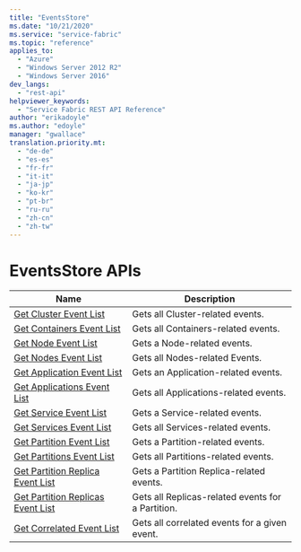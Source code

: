 ```yaml
---
title: "EventsStore"
ms.date: "10/21/2020"
ms.service: "service-fabric"
ms.topic: "reference"
applies_to: 
  - "Azure"
  - "Windows Server 2012 R2"
  - "Windows Server 2016"
dev_langs: 
  - "rest-api"
helpviewer_keywords: 
  - "Service Fabric REST API Reference"
author: "erikadoyle"
ms.author: "edoyle"
manager: "gwallace"
translation.priority.mt: 
  - "de-de"
  - "es-es"
  - "fr-fr"
  - "it-it"
  - "ja-jp"
  - "ko-kr"
  - "pt-br"
  - "ru-ru"
  - "zh-cn"
  - "zh-tw"
---
```

# EventsStore APIs

| Name | Description |
| --- | --- |
| [Get Cluster Event List](sfclient-v72-api-getclustereventlist.md) | Gets all Cluster-related events.<br/> |
| [Get Containers Event List](sfclient-v72-api-getcontainerseventlist.md) | Gets all Containers-related events.<br/> |
| [Get Node Event List](sfclient-v72-api-getnodeeventlist.md) | Gets a Node-related events.<br/> |
| [Get Nodes Event List](sfclient-v72-api-getnodeseventlist.md) | Gets all Nodes-related Events.<br/> |
| [Get Application Event List](sfclient-v72-api-getapplicationeventlist.md) | Gets an Application-related events.<br/> |
| [Get Applications Event List](sfclient-v72-api-getapplicationseventlist.md) | Gets all Applications-related events.<br/> |
| [Get Service Event List](sfclient-v72-api-getserviceeventlist.md) | Gets a Service-related events.<br/> |
| [Get Services Event List](sfclient-v72-api-getserviceseventlist.md) | Gets all Services-related events.<br/> |
| [Get Partition Event List](sfclient-v72-api-getpartitioneventlist.md) | Gets a Partition-related events.<br/> |
| [Get Partitions Event List](sfclient-v72-api-getpartitionseventlist.md) | Gets all Partitions-related events.<br/> |
| [Get Partition Replica Event List](sfclient-v72-api-getpartitionreplicaeventlist.md) | Gets a Partition Replica-related events.<br/> |
| [Get Partition Replicas Event List](sfclient-v72-api-getpartitionreplicaseventlist.md) | Gets all Replicas-related events for a Partition.<br/> |
| [Get Correlated Event List](sfclient-v72-api-getcorrelatedeventlist.md) | Gets all correlated events for a given event.<br/> |

